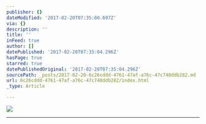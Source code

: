 ```yaml
---
publisher: {}
dateModified: '2017-02-20T07:35:00.697Z'
via: {}
description: ''
title: ''
inFeed: true
author: []
datePublished: '2017-02-20T07:35:04.296Z'
hasPage: true
starred: true
datePublishedOriginal: '2017-02-20T07:35:04.296Z'
sourcePath: _posts/2017-02-20-6c26cddd-4761-47af-a76c-47c748ddb282.md
url: 6c26cddd-4761-47af-a76c-47c748ddb282/index.html
_type: Article

---
```

![](https://the-grid-user-content.s3-us-west-2.amazonaws.com/ca4eeda7-e4fe-4f9c-9b8e-afb7db45bbf8.jpg)

---